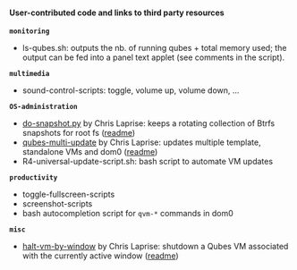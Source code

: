 #### User-contributed code and links to third party resources ####

**`monitoring`**
- ls-qubes.sh: outputs the nb. of running qubes + total memory used; the output can be fed into a panel text applet (see comments in the script).

**`multimedia`**
- sound-control-scripts: toggle, volume up, volume down, ...

**`OS-administration`**
- [do-snapshot.py](https://github.com/tasket/Qubes-scripts/blob/master/do-snapshot.py) by Chris Laprise: keeps a rotating collection of Btrfs snapshots for root fs ([readme](https://github.com/tasket/Qubes-scripts#do-snapshotpy))
- [qubes-multi-update](https://github.com/tasket/Qubes-scripts/blob/master/qubes-multi-update) by Chris Laprise: updates multiple template, standalone VMs and dom0 ([readme](https://github.com/tasket/Qubes-scripts#qubes-multi-update))
- R4-universal-update-script.sh: bash script to automate VM updates

**`productivity`**
- toggle-fullscreen-scripts
- screenshot-scripts
- bash autocompletion script for `qvm-*` commands in dom0

**`misc`**
- [halt-vm-by-window](https://github.com/tasket/Qubes-scripts/blob/master/halt-vm-by-window) by Chris Laprise: shutdown a Qubes VM associated with the currently active window ([readme](https://github.com/tasket/Qubes-scripts#halt-vm-by-window))

